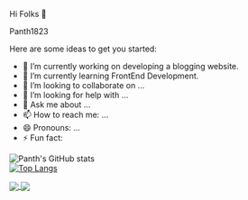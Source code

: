 Hi Folks 👋

Panth1823 

Here are some ideas to get you started:

- 🔭 I’m currently working on developing a blogging website.
- 🌱 I’m currently learning  FrontEnd Development.
- 👯 I’m looking to collaborate on ...
- 🤔 I’m looking for help with ...
- 💬 Ask me about ...
- 📫 How to reach me: ...
- 😄 Pronouns: ...
- ⚡ Fun fact: 

![Panth's GitHub stats](https://github-readme-stats.vercel.app/api?username=Panth1823&show_icons=true&theme=tokyonight)
<br>
[![Top Langs](https://github-readme-stats.vercel.app/api/top-langs/?username=Panth1823&layout=compact&theme=tokyonight)](https://github.com/Panth1823/github-readme-stats)
<br>

<a href="https://github.com/Panth1823/github-readme-stats">
  <img align="center" src="https://github-readme-stats.vercel.app/api/pin/?username=Panth1823&repo=Memester&theme=tokyonight" />
</a>
<a href="https://github.com/anuraghazra/convoychat">
  <img align="center" src="https://github-readme-stats.vercel.app/api/pin/?username=Panth1823&repo=CyberNerd&theme=tokyonight " />
</a>





